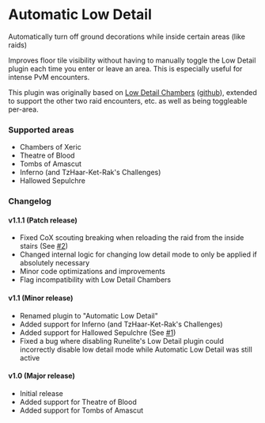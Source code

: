 # Automatic Low Detail

Automatically turn off ground decorations while inside certain areas (like raids)

Improves floor tile visibility without having to manually toggle the Low Detail plugin each time you enter or leave an area. This is especially useful for intense PvM encounters.

This plugin was originally based on [Low Detail Chambers](https://runelite.net/plugin-hub/show/low-detail-chambers) ([github](https://github.com/JacobLindelof/runelite-plugins/tree/low-detail-chambers)), extended to support the other two raid encounters, etc. as well as being toggleable per-area.

### Supported areas

- Chambers of Xeric
- Theatre of Blood
- Tombs of Amascut
- Inferno (and TzHaar-Ket-Rak's Challenges)
- Hallowed Sepulchre

### Changelog

#### v1.1.1 (Patch release)

- Fixed CoX scouting breaking when reloading the raid from the inside stairs (See [#2](https://github.com/bepzi/runelite-plugins/issues/2))
- Changed internal logic for changing low detail mode to only be applied if absolutely necessary
- Minor code optimizations and improvements
- Flag incompatibility with Low Detail Chambers

#### v1.1 (Minor release)

- Renamed plugin to "Automatic Low Detail"
- Added support for Inferno (and TzHaar-Ket-Rak's Challenges)
- Added support for Hallowed Sepulchre (See [#1](https://github.com/bepzi/runelite-plugins/issues/1))
- Fixed a bug where disabling Runelite's Low Detail plugin could incorrectly disable low detail mode while Automatic Low Detail was still active

#### v1.0 (Major release)

- Initial release
- Added support for Theatre of Blood
- Added support for Tombs of Amascut
